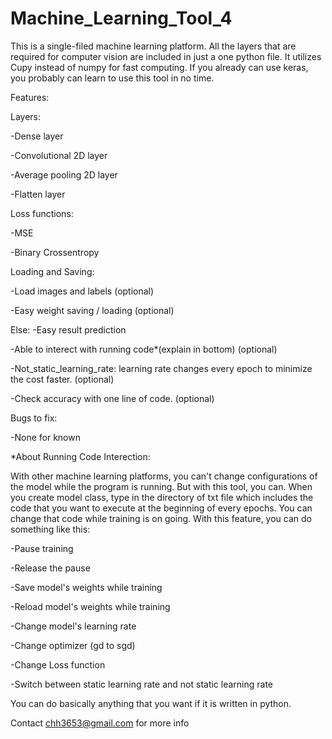 # Machine_Learning_Tool_4
This is a single-filed machine learning platform. All the layers that are required for computer vision are included in just a one python file. 
It utilizes Cupy instead of numpy for fast computing. 
If you already can use keras, you probably can learn to use this tool in no time.


Features:

 Layers:
 
 -Dense layer
 
 -Convolutional 2D layer
 
 -Average pooling 2D layer
 
 -Flatten layer
 
 
 Loss functions:
 
 -MSE
 
 -Binary Crossentropy
 
 
 Loading and Saving:
 
 -Load images and labels (optional)
 
 -Easy weight saving / loading (optional)
 
 
 Else:
 -Easy result prediction
 
 -Able to interect with running code*(explain in bottom) (optional)
 
 -Not_static_learning_rate: learning rate changes every epoch to minimize the cost faster. (optional)
 
 -Check accuracy with one line of code. (optional)
 
 
Bugs to fix:

 -None for known
 
 
*About Running Code Interection:  

 With other machine learning platforms, you can't change configurations of the model while the program is running. But with this tool, you can. 
 When you create model class, type in the directory of txt file which includes the code that you want to execute at the beginning of every epochs. 
 You can change that code while training is on going. 
 With this feature, you can do something like this:
 
 -Pause training
 
 -Release the pause
 
 -Save model's weights while training
 
 -Reload model's weights while training
 
 -Change model's learning rate
 
 -Change optimizer (gd to sgd)
 
 -Change Loss function
 
 -Switch between static learning rate and not static learning rate
 
 You can do basically anything that you want if it is written in python.
 
Contact chh3653@gmail.com for more info
